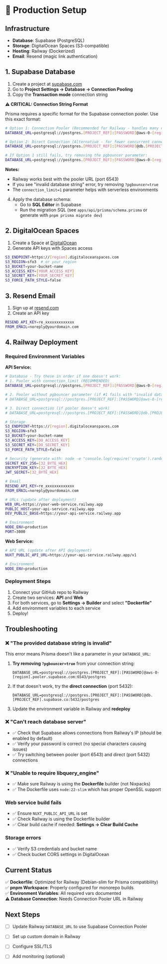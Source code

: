 # 🚀 Production Setup

## Infrastructure
- **Database**: Supabase (PostgreSQL)
- **Storage**: DigitalOcean Spaces (S3-compatible)
- **Hosting**: Railway (Dockerized)
- **Email**: Resend (magic link authentication)

## 1. Supabase Database

1. Create a project at [supabase.com](https://supabase.com)
2. Go to **Project Settings → Database → Connection Pooling**
3. Copy the **Transaction mode** connection string

**⚠️ CRITICAL: Connection String Format**

Prisma requires a specific format for the Supabase connection pooler. Use this exact format:

```bash
# Option 1: Connection Pooler (Recommended for Railway - handles many connections)
DATABASE_URL=postgresql://postgres.[PROJECT_REF]:[PASSWORD]@aws-0-[region].pooler.supabase.com:6543/postgres?pgbouncer=true&connection_limit=1

# Option 2: Direct Connection (Alternative - for fewer concurrent connections)
DATABASE_URL=postgresql://postgres.[PROJECT_REF]:[PASSWORD]@db.[PROJECT_REF].supabase.co:5432/postgres

# If Option 1 still fails, try removing the pgbouncer parameter:
DATABASE_URL=postgresql://postgres.[PROJECT_REF]:[PASSWORD]@aws-0-[region].pooler.supabase.com:6543/postgres
```

**Notes:**
- Railway works best with the pooler URL (port 6543)
- If you see "invalid database string" error, try removing `?pgbouncer=true`
- The `connection_limit=1` parameter helps with serverless environments

4. Apply the database schema:
   - Go to **SQL Editor** in Supabase
   - Run the migration SQL (see `apps/api/prisma/schema.prisma` or generate with `pnpm prisma migrate dev`)

## 2. DigitalOcean Spaces

1. Create a Space at [DigitalOcean](https://cloud.digitalocean.com/spaces)
2. Generate API keys with Spaces access

```bash
S3_ENDPOINT=https://[region].digitaloceanspaces.com
S3_REGION=sfo3  # or your region
S3_BUCKET=your-bucket-name
S3_ACCESS_KEY=[YOUR_ACCESS_KEY]
S3_SECRET_KEY=[YOUR_SECRET_KEY]
S3_FORCE_PATH_STYLE=false
```

## 3. Resend Email

1. Sign up at [resend.com](https://resend.com)
2. Create an API key

```bash
RESEND_API_KEY=re_xxxxxxxxxxxxx
FROM_EMAIL=noreply@yourdomain.com
```

## 4. Railway Deployment

### Required Environment Variables

**API Service:**
```bash
# Database - Try these in order if one doesn't work:
# 1. Pooler with connection_limit (RECOMMENDED)
DATABASE_URL=postgresql://postgres.[PROJECT_REF]:[PASSWORD]@aws-0-[region].pooler.supabase.com:6543/postgres?pgbouncer=true&connection_limit=1

# 2. Pooler without pgbouncer parameter (if #1 fails with "invalid database string")
# DATABASE_URL=postgresql://postgres.[PROJECT_REF]:[PASSWORD]@aws-0-[region].pooler.supabase.com:6543/postgres

# 3. Direct connection (if pooler doesn't work)
# DATABASE_URL=postgresql://postgres.[PROJECT_REF]:[PASSWORD]@db.[PROJECT_REF].supabase.co:5432/postgres

# Storage
S3_ENDPOINT=https://[region].digitaloceanspaces.com
S3_REGION=sfo3
S3_BUCKET=your-bucket-name
S3_ACCESS_KEY=[DO_ACCESS_KEY]
S3_SECRET_KEY=[DO_SECRET_KEY]
S3_FORCE_PATH_STYLE=false

# Security (generate with: node -e "console.log(require('crypto').randomBytes(32).toString('hex'))")
SECRET_KEY_256=[32_BYTE_HEX]
ENCRYPTION_KEY=[32_BYTE_HEX]
JWT_SECRET=[32_BYTE_HEX]

# Email
RESEND_API_KEY=re_xxxxxxxxxxxxx
FROM_EMAIL=noreply@yourdomain.com

# URLs (update after deployment)
WEB_URL=https://your-web-service.railway.app
PUBLIC_HOST=your-api-service.railway.app
DEV_PUBLIC_BASE=https://your-api-service.railway.app

# Environment
NODE_ENV=production
PORT=3000
```

**Web Service:**
```bash
# API URL (update after API deployment)
NUXT_PUBLIC_API_URL=https://your-api-service.railway.app/v1

# Environment
NODE_ENV=production
```

### Deployment Steps

1. Connect your GitHub repo to Railway
2. Create two services: **API** and **Web**
3. For both services, go to **Settings → Builder** and select **"Dockerfile"**
4. Add environment variables to each service
5. Deploy!

## Troubleshooting

### ❌ "The provided database string is invalid"
This error means Prisma doesn't like a parameter in your `DATABASE_URL`:

1. **Try removing `?pgbouncer=true`** from your connection string:
   ```
   DATABASE_URL=postgresql://postgres.[PROJECT_REF]:[PASSWORD]@aws-0-[region].pooler.supabase.com:6543/postgres
   ```
2. If that doesn't work, try the **direct connection** (port 5432):
   ```
   DATABASE_URL=postgresql://postgres.[PROJECT_REF]:[PASSWORD]@db.[PROJECT_REF].supabase.co:5432/postgres
   ```
3. Update the environment variable in Railway and **redeploy**

### ❌ "Can't reach database server"
- ✅ Check that Supabase allows connections from Railway's IP (should be enabled by default)
- ✅ Verify your password is correct (no special characters causing issues)
- ✅ Try switching between pooler (port 6543) and direct (port 5432) connections

### ❌ "Unable to require libquery_engine"
- ✅ Make sure Railway is using the **Dockerfile** builder (not Nixpacks)
- ✅ The Dockerfile uses `node:22-slim` which has proper OpenSSL support

### Web service build fails
- ✅ Ensure `NUXT_PUBLIC_API_URL` is set
- ✅ Check Railway is using the Dockerfile builder
- ✅ Clear build cache if needed: **Settings → Clear Build Cache**

### Storage errors
- ✅ Verify S3 credentials and bucket name
- ✅ Check bucket CORS settings in DigitalOcean

## Current Status

✅ **Dockerfile**: Optimized for Railway (Debian-slim for Prisma compatibility)  
✅ **pnpm Workspace**: Properly configured for monorepo builds  
✅ **Environment Variables**: All required vars documented  
⚠️ **Database Connection**: Needs Connection Pooler URL in Railway  

## Next Steps

- [ ] Update Railway `DATABASE_URL` to use Supabase Connection Pooler
- [ ] Set up custom domain in Railway
- [ ] Configure SSL/TLS
- [ ] Add monitoring (optional)

